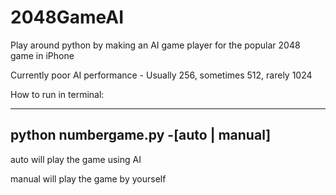 2048GameAI
==========

Play around python by making an AI game player for the popular 2048 game in iPhone

Currently poor AI performance - Usually 256, sometimes 512, rarely 1024

How to run in terminal:

----------------------
python numbergame.py -[auto | manual]
----------------------

auto will play the game using AI

manual will play the game by yourself
